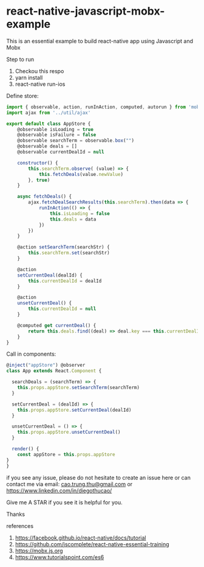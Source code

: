 # react-native-javascript-mobx-example
This is an essential example to build react-native app using Javascript and Mobx

Step to run
1. Checkou this respo
2. yarn install
3. react-native run-ios

Define store:
```javascript
import { observable, action, runInAction, computed, autorun } from 'mobx';
import ajax from '../util/ajax'

export default class AppStore {
    @observable isLoading = true
    @observable isFailure = false
    @observable searchTerm = observable.box("")
    @observable deals = []
    @observable currentDealId = null

    constructor() {
        this.searchTerm.observe( (value) => {
            this.fetchDeals(value.newValue)
        }, true)
    }

    async fetchDeals() {
        ajax.fetchDealSearchResults(this.searchTerm).then(data => {
            runInAction(() => {
                this.isLoading = false
                this.deals = data
            })
        })
    }

    @action setSearchTerm(searchStr) {
        this.searchTerm.set(searchStr)
    }

    @action
    setCurrentDeal(dealId) {
        this.currentDealId = dealId
    }

    @action
    unsetCurrentDeal() {
        this.currentDealId = null
    }

    @computed get currentDeal() {
        return this.deals.find((deal) => deal.key === this.currentDealId)
    }
}
```

Call in components:

```javascript 
@inject("appStore") @observer
class App extends React.Component {

  searchDeals = (searchTerm) => {
    this.props.appStore.setSearchTerm(searchTerm)
  }

  setCurrentDeal = (dealId) => {
    this.props.appStore.setCurrentDeal(dealId)
  }

  unsetCurrentDeal = () => {
    this.props.appStore.unsetCurrentDeal()
  }

  render() {
    const appStore = this.props.appStore
}
}
```

if you see any issue, please do not hesitate to create an issue here or can contact me via email: cao.trung.thu@gmail.com or https://www.linkedin.com/in/diegothucao/

Give me A STAR if you see it is helpful for you.

Thanks

references
1. https://facebook.github.io/react-native/docs/tutorial
2. https://github.com/jscomplete/react-native-essential-training
3. https://mobx.js.org
4. https://www.tutorialspoint.com/es6

